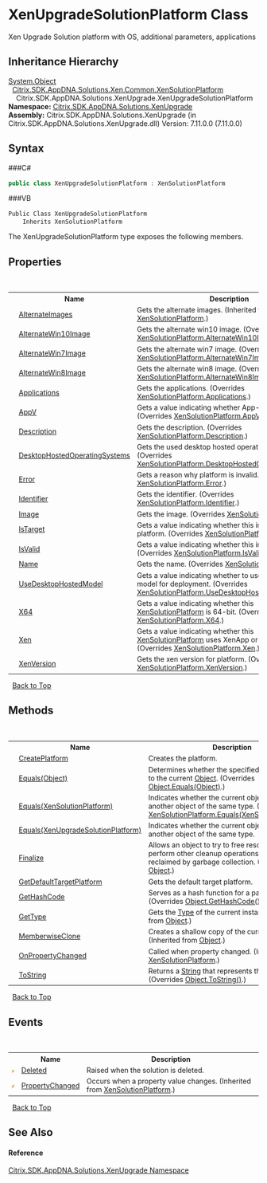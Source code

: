 # XenUpgradeSolutionPlatform Class
 

Xen Upgrade Solution platform with OS, additional parameters, applications


## Inheritance Hierarchy
<a href="http://msdn2.microsoft.com/en-us/library/e5kfa45b" target="_blank">System.Object</a><br />&nbsp;&nbsp;<a href="T_Citrix_SDK_AppDNA_Solutions_Xen_Common_XenSolutionPlatform">Citrix.SDK.AppDNA.Solutions.Xen.Common.XenSolutionPlatform</a><br />&nbsp;&nbsp;&nbsp;&nbsp;Citrix.SDK.AppDNA.Solutions.XenUpgrade.XenUpgradeSolutionPlatform<br />
**Namespace:**&nbsp;<a href="N_Citrix_SDK_AppDNA_Solutions_XenUpgrade">Citrix.SDK.AppDNA.Solutions.XenUpgrade</a><br />**Assembly:**&nbsp;Citrix.SDK.AppDNA.Solutions.XenUpgrade (in Citrix.SDK.AppDNA.Solutions.XenUpgrade.dll) Version: 7.11.0.0 (7.11.0.0)

## Syntax

###C#
```csharp
public class XenUpgradeSolutionPlatform : XenSolutionPlatform
```

###VB
```vbnet
Public Class XenUpgradeSolutionPlatform
	Inherits XenSolutionPlatform
```

The XenUpgradeSolutionPlatform type exposes the following members.


## Properties
&nbsp;<table><tr><th></th><th>Name</th><th>Description</th></tr><tr><td>![Public property](media/pubproperty.gif "Public property")</td><td><a href="P_Citrix_SDK_AppDNA_Solutions_Xen_Common_XenSolutionPlatform_AlternateImages">AlternateImages</a></td><td>
Gets the alternate images.
 (Inherited from <a href="T_Citrix_SDK_AppDNA_Solutions_Xen_Common_XenSolutionPlatform">XenSolutionPlatform</a>.)</td></tr><tr><td>![Public property](media/pubproperty.gif "Public property")</td><td><a href="P_Citrix_SDK_AppDNA_Solutions_XenUpgrade_XenUpgradeSolutionPlatform_AlternateWin10Image">AlternateWin10Image</a></td><td>
Gets the alternate win10 image.
 (Overrides <a href="P_Citrix_SDK_AppDNA_Solutions_Xen_Common_XenSolutionPlatform_AlternateWin10Image">XenSolutionPlatform.AlternateWin10Image</a>.)</td></tr><tr><td>![Public property](media/pubproperty.gif "Public property")</td><td><a href="P_Citrix_SDK_AppDNA_Solutions_XenUpgrade_XenUpgradeSolutionPlatform_AlternateWin7Image">AlternateWin7Image</a></td><td>
Gets the alternate win7 image.
 (Overrides <a href="P_Citrix_SDK_AppDNA_Solutions_Xen_Common_XenSolutionPlatform_AlternateWin7Image">XenSolutionPlatform.AlternateWin7Image</a>.)</td></tr><tr><td>![Public property](media/pubproperty.gif "Public property")</td><td><a href="P_Citrix_SDK_AppDNA_Solutions_XenUpgrade_XenUpgradeSolutionPlatform_AlternateWin8Image">AlternateWin8Image</a></td><td>
Gets the alternate win8 image.
 (Overrides <a href="P_Citrix_SDK_AppDNA_Solutions_Xen_Common_XenSolutionPlatform_AlternateWin8Image">XenSolutionPlatform.AlternateWin8Image</a>.)</td></tr><tr><td>![Public property](media/pubproperty.gif "Public property")</td><td><a href="P_Citrix_SDK_AppDNA_Solutions_XenUpgrade_XenUpgradeSolutionPlatform_Applications">Applications</a></td><td>
Gets the applications.
 (Overrides <a href="P_Citrix_SDK_AppDNA_Solutions_Xen_Common_XenSolutionPlatform_Applications">XenSolutionPlatform.Applications</a>.)</td></tr><tr><td>![Public property](media/pubproperty.gif "Public property")</td><td><a href="P_Citrix_SDK_AppDNA_Solutions_XenUpgrade_XenUpgradeSolutionPlatform_AppV">AppV</a></td><td>
Gets a value indicating whether App-V is used.
 (Overrides <a href="P_Citrix_SDK_AppDNA_Solutions_Xen_Common_XenSolutionPlatform_AppV">XenSolutionPlatform.AppV</a>.)</td></tr><tr><td>![Public property](media/pubproperty.gif "Public property")</td><td><a href="P_Citrix_SDK_AppDNA_Solutions_XenUpgrade_XenUpgradeSolutionPlatform_Description">Description</a></td><td>
Gets the description.
 (Overrides <a href="P_Citrix_SDK_AppDNA_Solutions_Xen_Common_XenSolutionPlatform_Description">XenSolutionPlatform.Description</a>.)</td></tr><tr><td>![Public property](media/pubproperty.gif "Public property")</td><td><a href="P_Citrix_SDK_AppDNA_Solutions_XenUpgrade_XenUpgradeSolutionPlatform_DesktopHostedOperatingSystems">DesktopHostedOperatingSystems</a></td><td>
Gets the used desktop hosted operating systems.
 (Overrides <a href="P_Citrix_SDK_AppDNA_Solutions_Xen_Common_XenSolutionPlatform_DesktopHostedOperatingSystems">XenSolutionPlatform.DesktopHostedOperatingSystems</a>.)</td></tr><tr><td>![Public property](media/pubproperty.gif "Public property")</td><td><a href="P_Citrix_SDK_AppDNA_Solutions_XenUpgrade_XenUpgradeSolutionPlatform_Error">Error</a></td><td>
Gets a reason why platform is invalid.
 (Overrides <a href="P_Citrix_SDK_AppDNA_Solutions_Xen_Common_XenSolutionPlatform_Error">XenSolutionPlatform.Error</a>.)</td></tr><tr><td>![Public property](media/pubproperty.gif "Public property")</td><td><a href="P_Citrix_SDK_AppDNA_Solutions_XenUpgrade_XenUpgradeSolutionPlatform_Identifier">Identifier</a></td><td>
Gets the identifier.
 (Overrides <a href="P_Citrix_SDK_AppDNA_Solutions_Xen_Common_XenSolutionPlatform_Identifier">XenSolutionPlatform.Identifier</a>.)</td></tr><tr><td>![Public property](media/pubproperty.gif "Public property")</td><td><a href="P_Citrix_SDK_AppDNA_Solutions_XenUpgrade_XenUpgradeSolutionPlatform_Image">Image</a></td><td>
Gets the image.
 (Overrides <a href="P_Citrix_SDK_AppDNA_Solutions_Xen_Common_XenSolutionPlatform_Image">XenSolutionPlatform.Image</a>.)</td></tr><tr><td>![Public property](media/pubproperty.gif "Public property")</td><td><a href="P_Citrix_SDK_AppDNA_Solutions_XenUpgrade_XenUpgradeSolutionPlatform_IsTarget">IsTarget</a></td><td>
Gets a value indicating whether this instance is target platform.
 (Overrides <a href="P_Citrix_SDK_AppDNA_Solutions_Xen_Common_XenSolutionPlatform_IsTarget">XenSolutionPlatform.IsTarget</a>.)</td></tr><tr><td>![Public property](media/pubproperty.gif "Public property")</td><td><a href="P_Citrix_SDK_AppDNA_Solutions_XenUpgrade_XenUpgradeSolutionPlatform_IsValid">IsValid</a></td><td>
Gets a value indicating whether this instance is valid.
 (Overrides <a href="P_Citrix_SDK_AppDNA_Solutions_Xen_Common_XenSolutionPlatform_IsValid">XenSolutionPlatform.IsValid</a>.)</td></tr><tr><td>![Public property](media/pubproperty.gif "Public property")</td><td><a href="P_Citrix_SDK_AppDNA_Solutions_XenUpgrade_XenUpgradeSolutionPlatform_Name">Name</a></td><td>
Gets the name.
 (Overrides <a href="P_Citrix_SDK_AppDNA_Solutions_Xen_Common_XenSolutionPlatform_Name">XenSolutionPlatform.Name</a>.)</td></tr><tr><td>![Public property](media/pubproperty.gif "Public property")</td><td><a href="P_Citrix_SDK_AppDNA_Solutions_XenUpgrade_XenUpgradeSolutionPlatform_UseDesktopHostedModel">UseDesktopHostedModel</a></td><td>
Gets a value indicating whether to use desktop hosted model for deployment.
 (Overrides <a href="P_Citrix_SDK_AppDNA_Solutions_Xen_Common_XenSolutionPlatform_UseDesktopHostedModel">XenSolutionPlatform.UseDesktopHostedModel</a>.)</td></tr><tr><td>![Public property](media/pubproperty.gif "Public property")</td><td><a href="P_Citrix_SDK_AppDNA_Solutions_XenUpgrade_XenUpgradeSolutionPlatform_X64">X64</a></td><td>
Gets a value indicating whether this <a href="T_Citrix_SDK_AppDNA_Solutions_Xen_Common_XenSolutionPlatform">XenSolutionPlatform</a> is 64-bit.
 (Overrides <a href="P_Citrix_SDK_AppDNA_Solutions_Xen_Common_XenSolutionPlatform_X64">XenSolutionPlatform.X64</a>.)</td></tr><tr><td>![Public property](media/pubproperty.gif "Public property")</td><td><a href="P_Citrix_SDK_AppDNA_Solutions_XenUpgrade_XenUpgradeSolutionPlatform_Xen">Xen</a></td><td>
Gets a value indicating whether this <a href="T_Citrix_SDK_AppDNA_Solutions_Xen_Common_XenSolutionPlatform">XenSolutionPlatform</a> uses XenApp or XenDesktop.
 (Overrides <a href="P_Citrix_SDK_AppDNA_Solutions_Xen_Common_XenSolutionPlatform_Xen">XenSolutionPlatform.Xen</a>.)</td></tr><tr><td>![Public property](media/pubproperty.gif "Public property")</td><td><a href="P_Citrix_SDK_AppDNA_Solutions_XenUpgrade_XenUpgradeSolutionPlatform_XenVersion">XenVersion</a></td><td>
Gets the xen version for platform.
 (Overrides <a href="P_Citrix_SDK_AppDNA_Solutions_Xen_Common_XenSolutionPlatform_XenVersion">XenSolutionPlatform.XenVersion</a>.)</td></tr></table>&nbsp;
<a href="#xenupgradesolutionplatform-class">Back to Top</a>

## Methods
&nbsp;<table><tr><th></th><th>Name</th><th>Description</th></tr><tr><td>![Public method](media/pubmethod.gif "Public method")</td><td><a href="M_Citrix_SDK_AppDNA_Solutions_XenUpgrade_XenUpgradeSolutionPlatform_CreatePlatform">CreatePlatform</a></td><td>
Creates the platform.</td></tr><tr><td>![Public method](media/pubmethod.gif "Public method")</td><td><a href="M_Citrix_SDK_AppDNA_Solutions_XenUpgrade_XenUpgradeSolutionPlatform_Equals_2">Equals(Object)</a></td><td>
Determines whether the specified <a href="http://msdn2.microsoft.com/en-us/library/e5kfa45b" target="_blank">Object</a> is equal to the current <a href="http://msdn2.microsoft.com/en-us/library/e5kfa45b" target="_blank">Object</a>.
 (Overrides <a href="http://msdn2.microsoft.com/en-us/library/bsc2ak47" target="_blank">Object.Equals(Object)</a>.)</td></tr><tr><td>![Public method](media/pubmethod.gif "Public method")</td><td><a href="M_Citrix_SDK_AppDNA_Solutions_XenUpgrade_XenUpgradeSolutionPlatform_Equals">Equals(XenSolutionPlatform)</a></td><td>
Indicates whether the current object is equal to another object of the same type.
 (Overrides <a href="M_Citrix_SDK_AppDNA_Solutions_Xen_Common_XenSolutionPlatform_Equals">XenSolutionPlatform.Equals(XenSolutionPlatform)</a>.)</td></tr><tr><td>![Public method](media/pubmethod.gif "Public method")</td><td><a href="M_Citrix_SDK_AppDNA_Solutions_XenUpgrade_XenUpgradeSolutionPlatform_Equals_1">Equals(XenUpgradeSolutionPlatform)</a></td><td>
Indicates whether the current object is equal to another object of the same type.</td></tr><tr><td>![Protected method](media/protmethod.gif "Protected method")</td><td><a href="http://msdn2.microsoft.com/en-us/library/4k87zsw7" target="_blank">Finalize</a></td><td>
Allows an object to try to free resources and perform other cleanup operations before it is reclaimed by garbage collection.
 (Inherited from <a href="http://msdn2.microsoft.com/en-us/library/e5kfa45b" target="_blank">Object</a>.)</td></tr><tr><td>![Public method](media/pubmethod.gif "Public method")![Static member](media/static.gif "Static member")</td><td><a href="M_Citrix_SDK_AppDNA_Solutions_XenUpgrade_XenUpgradeSolutionPlatform_GetDefaultTargetPlatform">GetDefaultTargetPlatform</a></td><td>
Gets the default target platform.</td></tr><tr><td>![Public method](media/pubmethod.gif "Public method")</td><td><a href="M_Citrix_SDK_AppDNA_Solutions_XenUpgrade_XenUpgradeSolutionPlatform_GetHashCode">GetHashCode</a></td><td>
Serves as a hash function for a particular type.
 (Overrides <a href="http://msdn2.microsoft.com/en-us/library/zdee4b3y" target="_blank">Object.GetHashCode()</a>.)</td></tr><tr><td>![Public method](media/pubmethod.gif "Public method")</td><td><a href="http://msdn2.microsoft.com/en-us/library/dfwy45w9" target="_blank">GetType</a></td><td>
Gets the <a href="http://msdn2.microsoft.com/en-us/library/42892f65" target="_blank">Type</a> of the current instance.
 (Inherited from <a href="http://msdn2.microsoft.com/en-us/library/e5kfa45b" target="_blank">Object</a>.)</td></tr><tr><td>![Protected method](media/protmethod.gif "Protected method")</td><td><a href="http://msdn2.microsoft.com/en-us/library/57ctke0a" target="_blank">MemberwiseClone</a></td><td>
Creates a shallow copy of the current <a href="http://msdn2.microsoft.com/en-us/library/e5kfa45b" target="_blank">Object</a>.
 (Inherited from <a href="http://msdn2.microsoft.com/en-us/library/e5kfa45b" target="_blank">Object</a>.)</td></tr><tr><td>![Protected method](media/protmethod.gif "Protected method")</td><td><a href="M_Citrix_SDK_AppDNA_Solutions_Xen_Common_XenSolutionPlatform_OnPropertyChanged">OnPropertyChanged</a></td><td>
Called when property changed.
 (Inherited from <a href="T_Citrix_SDK_AppDNA_Solutions_Xen_Common_XenSolutionPlatform">XenSolutionPlatform</a>.)</td></tr><tr><td>![Public method](media/pubmethod.gif "Public method")</td><td><a href="M_Citrix_SDK_AppDNA_Solutions_XenUpgrade_XenUpgradeSolutionPlatform_ToString">ToString</a></td><td>
Returns a <a href="http://msdn2.microsoft.com/en-us/library/s1wwdcbf" target="_blank">String</a> that represents this instance.
 (Overrides <a href="http://msdn2.microsoft.com/en-us/library/7bxwbwt2" target="_blank">Object.ToString()</a>.)</td></tr></table>&nbsp;
<a href="#xenupgradesolutionplatform-class">Back to Top</a>

## Events
&nbsp;<table><tr><th></th><th>Name</th><th>Description</th></tr><tr><td>![Public event](media/pubevent.gif "Public event")</td><td><a href="E_Citrix_SDK_AppDNA_Solutions_XenUpgrade_XenUpgradeSolutionPlatform_Deleted">Deleted</a></td><td>
Raised when the solution is deleted.</td></tr><tr><td>![Public event](media/pubevent.gif "Public event")</td><td><a href="E_Citrix_SDK_AppDNA_Solutions_Xen_Common_XenSolutionPlatform_PropertyChanged">PropertyChanged</a></td><td>
Occurs when a property value changes.
 (Inherited from <a href="T_Citrix_SDK_AppDNA_Solutions_Xen_Common_XenSolutionPlatform">XenSolutionPlatform</a>.)</td></tr></table>&nbsp;
<a href="#xenupgradesolutionplatform-class">Back to Top</a>

## See Also


#### Reference
<a href="N_Citrix_SDK_AppDNA_Solutions_XenUpgrade">Citrix.SDK.AppDNA.Solutions.XenUpgrade Namespace</a><br />